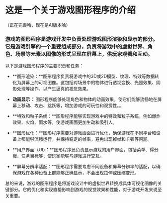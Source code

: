 # 这是一个关于游戏图形程序的介绍
（正在完善哈，现在是AI版本哈）

###  游戏的图形程序是游戏开发中负责处理游戏图形渲染和显示的部分。它是游戏引擎的一个重要组成部分，负责将游戏中的虚拟世界、角色、场景等元素以图像的形式呈现在屏幕上，供玩家观看和互动。

以下是游戏图形程序的主要职责和任务：

+ **图形渲染：**图形程序负责将游戏中的3D或2D模型、纹理、特效等数据转化为屏幕上的可视图像。这包括对场景中的物体进行透视变换、光照效果、阴影处理等操作，以产生逼真的视觉效果。

+ **动画显示：** 图形程序能够处理角色和物体的动画效果，使它们能够流畅地在屏幕上移动、攻击、跳跃等，增加游戏的可玩性和观赏性。。

+ **特效和粒子系统：**图形程序能够实现游戏中的特效和粒子系统，例如爆炸效果、火焰、雨水等，使游戏画面更加生动和吸引人。

+ **图形优化：**图形程序需要对游戏画面进行优化，确保游戏在不同平台和设备上都能够流畅运行，并保持稳定的帧率，避免出现掉帧和卡顿等问题。

+ **用户界面（UI）：**图形程序还负责显示游戏的用户界面，包括菜单、得分板、任务目标等，使玩家能够与游戏进行交互。

+ **屏幕分辨率适配：**图形程序需要考虑不同设备和屏幕分辨率的适配，以确保游戏在各种设备上都能够正确显示，不会出现拉伸或压缩变形。

总的来说，游戏的图形程序是将游戏设计中的虚拟世界转换成具体可视化图像的关键部分。它的优化和实现直接影响到游戏的视觉效果和性能，对于游戏开发来说至关重要。